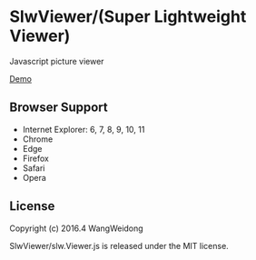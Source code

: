 # SlwViewer/(Super Lightweight Viewer)

Javascript picture viewer

[Demo](http://htmlpreview.github.io/?https://github.com/wang-weidong/SlwViewer/blob/master/demo/index.html "Demo")

## Browser Support ##
- Internet Explorer: 6, 7, 8, 9, 10, 11
- Chrome
- Edge
- Firefox
- Safari
- Opera

## License ##
Copyright (c) 2016.4 WangWeidong

SlwViewer/slw.Viewer.js is released under the MIT license.